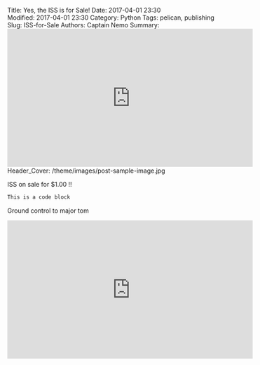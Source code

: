 Title: Yes, the ISS is for Sale! 
Date: 2017-04-01 23:30  
Modified: 2017-04-01 23:30
Category: Python 
Tags: pelican, publishing 
Slug: ISS-for-Sale 
Authors: Captain Nemo
Summary: <iframe width="560" height="315" src="https://www.youtube.com/embed/KaOC9danxNo" frameborder="0" allowfullscreen></iframe>  
Header_Cover: /theme/images/post-sample-image.jpg

ISS on sale for $1.00 !!

```markdown
This is a code block
```

Ground control to major tom
<iframe width="560" height="315" src="https://www.youtube.com/embed/KaOC9danxNo" frameborder="0" allowfullscreen></iframe>
